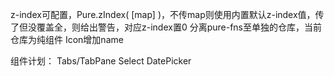 z-index可配置，Pure.zIndex( [map] )，不传map则使用内置默认z-index值，传了但没覆盖全，则给出警告，对应z-index置0
分离pure-fns至单独的仓库，当前仓库为纯组件
Icon增加name

组件计划：
Tabs/TabPane
Select
DatePicker
